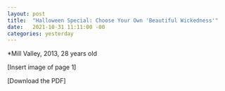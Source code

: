 ```yaml
---
layout: post
title:  "Halloween Special: Choose Your Own 'Beautiful Wickedness'"
date:   2021-10-31 11:11:00 -00
categories: yesterday
---
```

*Mill Valley, 2013, 28 years old

[Insert image of page 1]

[Download the PDF]
